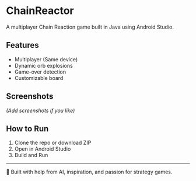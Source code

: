 # ChainReactor
A multiplayer Chain Reaction game built in Java using Android Studio.

## Features
- Multiplayer (Same device)
- Dynamic orb explosions
- Game-over detection
- Customizable board

## Screenshots
*(Add screenshots if you like)*

## How to Run
1. Clone the repo or download ZIP
2. Open in Android Studio
3. Build and Run

---

🧠 Built with help from AI, inspiration, and passion for strategy games.

